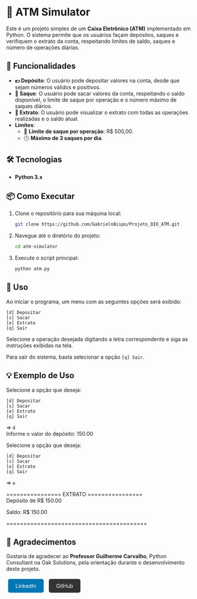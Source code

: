 # 🏧 ATM Simulator

Este é um projeto simples de um **Caixa Eletrônico (ATM)** implementado em Python. O sistema permite que os usuários façam depósitos, saques e verifiquem o extrato da conta, respeitando limites de saldo, saques e número de operações diárias.

## 🚀 Funcionalidades

- **💵 Depósito**: O usuário pode depositar valores na conta, desde que sejam números válidos e positivos.
- **💸 Saque**: O usuário pode sacar valores da conta, respeitando o saldo disponível, o limite de saque por operação e o número máximo de saques diários.
- **📄 Extrato**: O usuário pode visualizar o extrato com todas as operações realizadas e o saldo atual.
- **Limites**:
  - 🏦 **Limite de saque por operação**: R$ 500,00.
  - 🕒 **Máximo de 3 saques por dia**.

## 🛠 Tecnologias

- **Python 3.x**

## 📦 Como Executar

1. Clone o repositório para sua máquina local:
   ```bash
   git clone https://github.com/GabrielnBispo/Projeto_DIO_ATM.git
   ```
2. Navegue até o diretório do projeto:
   ```bash
   cd atm-simulator
   ```
3. Execute o script principal:
   ```bash
   python atm.py
   ```

## 📝 Uso

Ao iniciar o programa, um menu com as seguintes opções será exibido:

```
[d] Depositar
[s] Sacar
[e] Extrato
[q] Sair
```

Selecione a operação desejada digitando a letra correspondente e siga as instruções exibidas na tela.

Para sair do sistema, basta selecionar a opção `[q] Sair`.

## 💡 Exemplo de Uso

Selecione a opção que deseja:

```
[d] Depositar
[s] Sacar
[e] Extrato
[q] Sair
```

=> `d`  
Informe o valor do depósito: 150.00  

Selecione a opção que deseja:

```
[d] Depositar
[s] Sacar
[e] Extrato
[q] Sair
```

=> `e`  

================ EXTRATO ================  
Depósito de R$ 150.00  

Saldo: R$ 150.00  

=========================================  

## 🙏 Agradecimentos

Gostaria de agradecer ao **Professor Guilherme Carvalho**, Python Consultant na Oak Solutions, pela orientação durante o desenvolvimento deste projeto.

<a href="https://www.linkedin.com/in/guilherme-arthur-de-carvalho/" target="_blank" style="display: inline-block; padding: 10px 20px; margin: 5px; background-color: #0077B5; color: white; text-align: center; text-decoration: none; border-radius: 5px;">LinkedIn</a>
<a href="https://github.com/guicarvalho" target="_blank" style="display: inline-block; padding: 10px 20px; margin: 5px; background-color: #333; color: white; text-align: center; text-decoration: none; border-radius: 5px;">GitHub</a>
